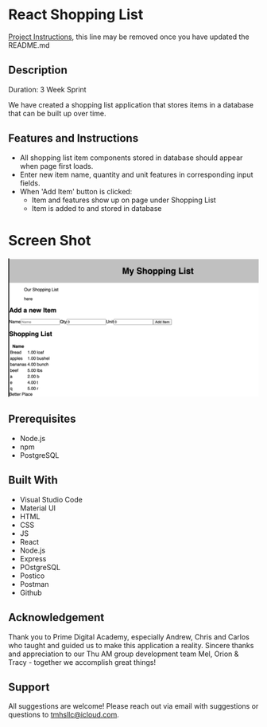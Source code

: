 # React Shopping List

[Project Instructions](./INSTRUCTIONS.md), this line may be removed once you have updated the README.md

## Description

Duration: 3 Week Sprint


We have created a shopping list application that stores items in a database that can be built up over time.


## Features and Instructions

- All shopping list item components stored in database should appear when page first loads.
- Enter new item name, quantity and unit features in corresponding input fields.
- When 'Add Item' button is clicked:
    - Item and features show up on page under Shopping List
    - Item is added to and stored in database


# Screen Shot

![alt text](image.png)

## Prerequisites

- Node.js
- npm
- PostgreSQL

## Built With

- Visual Studio Code
- Material UI
- HTML
- CSS
- JS
- React
- Node.js
- Express
- POstgreSQL
- Postico
- Postman
- Github

## Acknowledgement

Thank you to Prime Digital Academy, especially Andrew, Chris and Carlos who taught and guided us to make this application a reality. Sincere thanks and appreciation to our Thu AM group development team Mel, Orion & Tracy - together we accomplish great things!

## Support

All suggestions are welcome! Please reach out via email with suggestions or questions to tmhsllc@icloud.com.